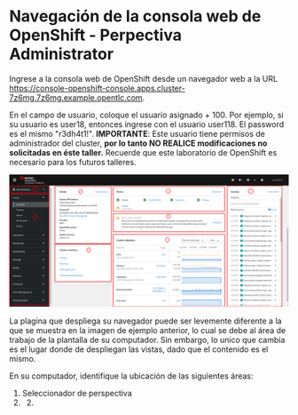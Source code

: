 # Navegación de la consola web de OpenShift - Perpectiva Administrator

Ingrese a la consola web de OpenShift desde un navegador web a la URL https://console-openshift-console.apps.cluster-7z6mg.7z6mg.example.opentlc.com. 

En el campo de usuario, coloque el usuario asignado + 100. Por ejemplo, si su usuario es user18, entonces ingrese con el usuario user118. El password es el mismo "r3dh4t1!". **IMPORTANTE**: Este usuario tiene permisos de administrador del cluster, **por lo tanto NO REALICE modificaciones no solicitadas en éste taller.** Recuerde que este laboratorio de OpenShift es necesario para los futuros talleres.

![alt text](images/dashboard.png?raw=true)

La plagina que despliega su navegador puede ser levemente diferente a la que se muestra en la imagen de ejemplo anterior, lo cual se debe al área de trabajo de la plantalla de su computador. Sin embargo, lo unico que cambia es el lugar donde de despliegan las vistas, dado que el contenido es el mismo.

En su computador, identifique la ubicación de las siguientes áreas:
1. Seleccionador de perspectiva
2. 2. 
